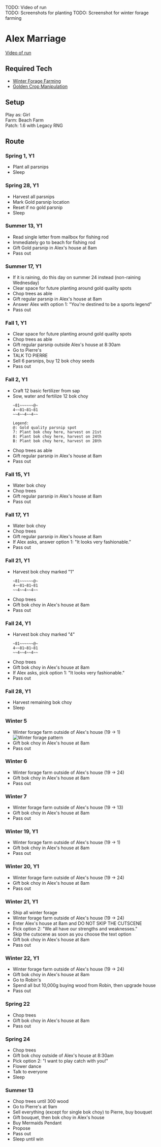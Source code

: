 TODO: Video of run  
TODO: Screenshots for planting
TODO: Screenshot for winter forage farming

# Alex Marriage 

[Video of run](...)

## Required Tech
- [Winter Forage Farming](../../tech/winter_forage_farming.md)
- [Golden Crop Manipulation](../../tech/golden_crop_manipulation.md)

## Setup

Play as: Girl  
Farm: Beach Farm  
Patch: 1.6 with Legacy RNG

## Route

### Spring 1, Y1
- Plant all parsnips
- Sleep

### Spring 28, Y1
- Harvest all parsnips
- Mark Gold parsnip location
- Reset if no gold parsnip
- Sleep

### Summer 13, Y1
- Read single letter from mailbox for fishing rod
- Immediately go to beach for fishing rod
- Gift Gold parsnip in Alex's house at 8am
- Pass out

### Summer 17, Y1
- If it is raining, do this day on summer 24 instead (non-raining Wednesday)
- Clear space for future planting around gold quality spots
- Chop trees as able
- Gift regular parsnip in Alex's house at 8am
- Answer Alex with option 1: "You're destined to be a sports legend"
- Pass out

### Fall 1, Y1
- Clear space for future planting around gold quality spots
- Chop trees as able
- Gift regular parsnip outside Alex's house at 8:30am
- Go to Pierre's
- TALK TO PIERRE
- Sell 6 parsnips, buy 12 bok choy seeds
- Pass out

### Fall 2, Y1
- Craft 12 basic fertilizer from sap
- Sow, water and fertilize 12 bok choy
  ```
  ~81~~~~~~@~
  4~~81~81~81
  ~~4~~4~~4~~
  
  Legend:
  @: Gold quality parsnip spot  
  7: Plant bok choy here, harvest on 21st
  8: Plant bok choy here, harvest on 24th  
  B: Plant bok choy here, harvest on 28th
  ```
- Chop trees as able
- Gift regular parsnip in Alex's house at 8am
- Pass out

### Fall 15, Y1
- Water bok choy
- Chop trees
- Gift regular parsnip in Alex's house at 8am
- Pass out

### Fall 17, Y1
- Water bok choy
- Chop trees
- Gift regular parsnip in Alex's house at 8am
- If Alex asks, answer option 1: "It looks very fashionable."
- Pass out

### Fall 21, Y1
- Harvest bok choy marked "1"
  ```
  ~81~~~~~~@~
  4~~81~81~81
  ~~4~~4~~4~~
  ```
- Chop trees
- Gift bok choy in Alex's house at 8am
- Pass out

### Fall 24, Y1
- Harvest bok choy marked "4"
  ```
  ~81~~~~~~@~
  4~~81~81~81
  ~~4~~4~~4~~
  ```
- Chop trees
- Gift bok choy in Alex's house at 8am
- If Alex asks, pick option 1: "It looks very fashionable."
- Pass out

### Fall 28, Y1
- Harvest remaining bok choy
- Sleep

### Winter 5
- Winter forage farm outside of Alex's house (19 -> 1)
  ![Winter forage pattern](../../img/alex_winter_forage.png)
- Gift bok choy in Alex's house at 8am
- Pass out

### Winter 6
- Winter forage farm outside of Alex's house (19 -> 24)
- Gift bok choy in Alex's house at 8am
- Pass out

### Winter 7
- Winter forage farm outside of Alex's house (19 -> 13)
- Gift bok choy in Alex's house at 8am
- Pass out

### Winter 19, Y1
- Winter forage farm outside of Alex's house (19 -> 1)
- Gift bok choy in Alex's house at 8am
- Pass out

### Winter 20, Y1
- Winter forage farm outside of Alex's house (19 -> 24)
- Gift bok choy in Alex's house at 8am
- Pass out

### Winter 21, Y1
- Ship all winter forage
- Winter forage farm outside of Alex's house (19 -> 24)
- Enter Alex's house at 8am and DO NOT SKIP THE CUTSCENE
- Pick option 2: "We all have our strengths and weaknesses."
- Skip the cutscene as soon as you choose the text option
- Gift bok choy in Alex's house at 8am
- Pass out

### Winter 22, Y1
- Winter forage farm outside of Alex's house (19 -> 24)
- Gift bok choy in Alex's house at 8am
- Go to Robin's
- Spend all but 10,000g buying wood from Robin, then upgrade house
- Pass out

### Spring 22
- Chop trees
- Gift bok choy in Alex's house at 8am
- Pass out

### Spring 24
- Chop trees
- Gift bok choy outside of Alex's house at 8:30am
- Pick option 2: "I want to play catch with you!"
- Flower dance
- Talk to everyone
- Sleep

### Summer 13
- Chop trees until 300 wood
- Go to Pierre's at 9am
- Sell everything (except for single bok choy) to Pierre, buy bouquet
- Gift bouquet, then bok choy in Alex's house
- Buy Mermaids Pendant
- Propose
- Pass out
- Sleep until win
